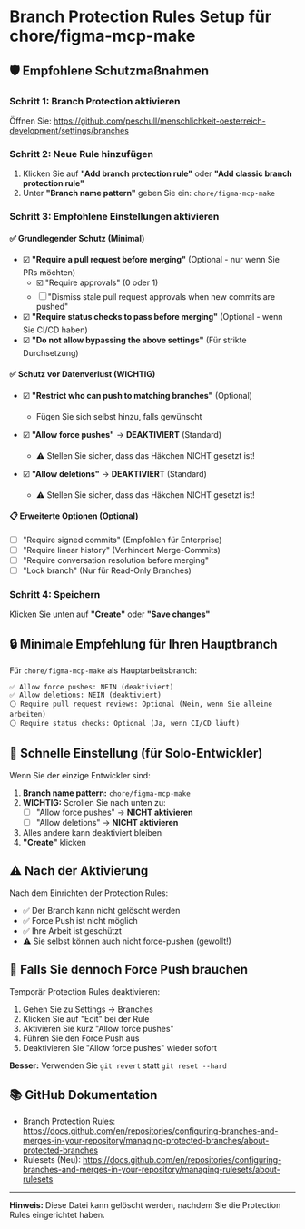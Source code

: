 # Branch Protection Rules Setup für chore/figma-mcp-make

## 🛡️ Empfohlene Schutzmaßnahmen

### Schritt 1: Branch Protection aktivieren

Öffnen Sie: https://github.com/peschull/menschlichkeit-oesterreich-development/settings/branches

### Schritt 2: Neue Rule hinzufügen

1. Klicken Sie auf **"Add branch protection rule"** oder **"Add classic branch protection rule"**
2. Unter **"Branch name pattern"** geben Sie ein: `chore/figma-mcp-make`

### Schritt 3: Empfohlene Einstellungen aktivieren

#### ✅ Grundlegender Schutz (Minimal)

- ☑️ **"Require a pull request before merging"** (Optional - nur wenn Sie PRs möchten)
  - ☑️ "Require approvals" (0 oder 1)
  - ☐ "Dismiss stale pull request approvals when new commits are pushed"
- ☑️ **"Require status checks to pass before merging"** (Optional - wenn Sie CI/CD haben)
- ☑️ **"Do not allow bypassing the above settings"** (Für strikte Durchsetzung)

#### ✅ Schutz vor Datenverlust (WICHTIG)

- ☑️ **"Restrict who can push to matching branches"** (Optional)
  - Fügen Sie sich selbst hinzu, falls gewünscht

- ☑️ **"Allow force pushes"** → **DEAKTIVIERT** (Standard)
  - ⚠️ Stellen Sie sicher, dass das Häkchen NICHT gesetzt ist!
- ☑️ **"Allow deletions"** → **DEAKTIVIERT** (Standard)
  - ⚠️ Stellen Sie sicher, dass das Häkchen NICHT gesetzt ist!

#### 📋 Erweiterte Optionen (Optional)

- ☐ "Require signed commits" (Empfohlen für Enterprise)
- ☐ "Require linear history" (Verhindert Merge-Commits)
- ☐ "Require conversation resolution before merging"
- ☐ "Lock branch" (Nur für Read-Only Branches)

### Schritt 4: Speichern

Klicken Sie unten auf **"Create"** oder **"Save changes"**

## 🔒 Minimale Empfehlung für Ihren Hauptbranch

Für `chore/figma-mcp-make` als Hauptarbeitsbranch:

```
✅ Allow force pushes: NEIN (deaktiviert)
✅ Allow deletions: NEIN (deaktiviert)
⚪ Require pull request reviews: Optional (Nein, wenn Sie alleine arbeiten)
⚪ Require status checks: Optional (Ja, wenn CI/CD läuft)
```

## 🚀 Schnelle Einstellung (für Solo-Entwickler)

Wenn Sie der einzige Entwickler sind:

1. **Branch name pattern:** `chore/figma-mcp-make`
2. **WICHTIG:** Scrollen Sie nach unten zu:
   - [ ] "Allow force pushes" → **NICHT aktivieren**
   - [ ] "Allow deletions" → **NICHT aktivieren**
3. Alles andere kann deaktiviert bleiben
4. **"Create"** klicken

## ⚠️ Nach der Aktivierung

Nach dem Einrichten der Protection Rules:

- ✅ Der Branch kann nicht gelöscht werden
- ✅ Force Push ist nicht möglich
- ✅ Ihre Arbeit ist geschützt
- ⚠️ Sie selbst können auch nicht force-pushen (gewollt!)

## 🔄 Falls Sie dennoch Force Push brauchen

Temporär Protection Rules deaktivieren:

1. Gehen Sie zu Settings → Branches
2. Klicken Sie auf "Edit" bei der Rule
3. Aktivieren Sie kurz "Allow force pushes"
4. Führen Sie den Force Push aus
5. Deaktivieren Sie "Allow force pushes" wieder sofort

**Besser:** Verwenden Sie `git revert` statt `git reset --hard`

## 📚 GitHub Dokumentation

- Branch Protection Rules: https://docs.github.com/en/repositories/configuring-branches-and-merges-in-your-repository/managing-protected-branches/about-protected-branches
- Rulesets (Neu): https://docs.github.com/en/repositories/configuring-branches-and-merges-in-your-repository/managing-rulesets/about-rulesets

---

**Hinweis:** Diese Datei kann gelöscht werden, nachdem Sie die Protection Rules eingerichtet haben.

